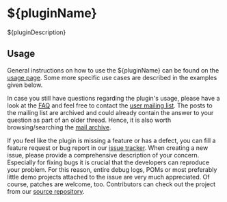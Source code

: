 # ${pluginName}

${pluginDescription}

## Usage

General instructions on how to use the ${pluginName} can be found on the [usage page](./usage.html). Some more
specific use cases are described in the examples given below.

In case you still have questions regarding the plugin's usage, please have a look at the [FAQ](./faq.html) and feel
free to contact the [user mailing list](./mail-lists.html). The posts to the mailing list are archived and could
already contain the answer to your question as part of an older thread. Hence, it is also worth browsing/searching
the [mail archive](./mail-lists.html).

If you feel like the plugin is missing a feature or has a defect, you can fill a feature request or bug report in our
[issue tracker](./issue-tracking.html). When creating a new issue, please provide a comprehensive description of your
concern. Especially for fixing bugs it is crucial that the developers can reproduce your problem. For this reason,
entire debug logs, POMs or most preferably little demo projects attached to the issue are very much appreciated.
Of course, patches are welcome, too. Contributors can check out the project from our
[source repository](./source-repository.html).
